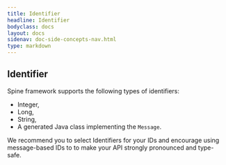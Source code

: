 ```yaml
---
title: Identifier
headline: Identifier
bodyclass: docs
layout: docs
sidenav: doc-side-concepts-nav.html
type: markdown
---
```

<h2 class="top">Identifier</h2> 

Spine framework supports the following types of identifiers:

* Integer,
* Long,
* String,
* A generated Java class implementing the `Message`.

We recommend you to select Identifiers for your IDs and encourage using message-based IDs to to make your API strongly pronounced and type-safe. 
